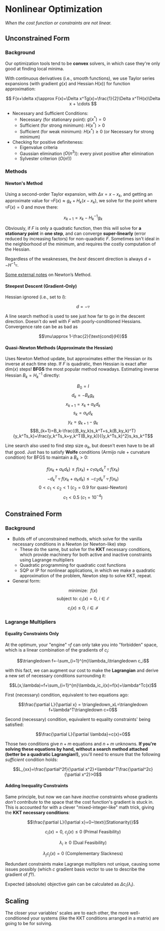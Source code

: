 # Nonlinear Optimization

*When the cost function or constraints are not linear.*

## Unconstrained Form

### Background

Our optimization tools tend to be **convex** solvers, in which case they're only good at finding local minima.

With continuous derivatives (i.e., smooth functions), we use Taylor series expansions (with gradient $g(x)$ and Hessian $H(x)$) for function approximation:

$$ F(x+\delta x)\approx F(x)+\Delta x^Tg(x)+\frac{1}{2}\Delta x^TH(x)\Delta x + \cdots $$

  * Necessary and Sufficient Conditions:
    * Necessary (for stationary point): $g(x^*)=0$
    * Sufficient (for strong minimum): $H(x^*)>0$
    * Sufficient (for weak minimum): $H(x^*)\geq0$ (or Necessary for strong minimum)
  * Checking for positive definiteness:
    * Eigenvalue criteria
    * Gaussian elimination ($O(n^3)$): every pivot positive after elimination
    * Sylvester criterion ($O(n!)$)

### Methods

#### Newton's Method

Using a second-order Taylor expansion, with $\Delta x=x-x_k$, and getting an approximate value for $\triangledown F(x)\approx g_k+H_k(x-x_k)$, we solve for the point where $\triangledown F(x)=0$ and move there:

$$x_{k+1}=x_k-H_k^{-1}g_k$$

Obviously, if $F$ is only a quadratic function, then this will solve for **a stationary point** in **one step**, and can converge **super-linearly** (error reduced by increasing factors) for non-quadratic $F$. Sometimes isn't ideal in the neighborhood of the minimum, and requires the costly computation of the Hessian.

Regardless of the weaknesses, the *best* descent direction is always $d=-H^{-1}\triangledown$.

[Some external notes](http://www2.lawrence.edu/fast/GREGGJ/Math420/Sections_2_3_to_2_5.pdf) on Newton’s Method.

#### Steepest Descent (Gradient-Only)

Hessian ignored (i.e., set to $I$):

$$d=-\triangledown$$

A line search method is used to see just how far to go in the descent direction. Doesn't do well with $F$ with poorly-conditioned Hessians. Convergence rate can be as bad as

$$\mu\approx 1-\frac{2}{\text{cond}(H)}$$

#### Quasi-Newton Methods (Approximate the Hessian)

Uses Newton Method update, but approximates either the Hessian or its inverse at each time step. If $F$ is quadratic, then Hessian is exact after $\text{dim}(x)$ steps! **BFGS** the most popular method nowadays. Estimating inverse Hessian $B_k=H_k^{-1}$ directly:

$$B_0=I$$
$$d_k=-B_kg_k$$
$$x_{k+1}=x_k+\alpha_kd_k$$
$$s_k=\alpha_kd_k$$
$$y_k=g_{k+1}-g_k$$
$$B_{k+1}=B_k-\frac{(B_ky_k)s_k^T+s_k(B_ky_k)^T}{y_k^Ts_k}+\frac{y_k^Ts_k+y_k^T(B_ky_k)}{(y_k^Ts_k)^2}s_ks_k^T$$

Line search also used to find step size $\alpha_k$, but doesn't even have to be all that good. Just has to satisfy **Wolfe** conditions (Armijo rule + curvature condition) for BFGS to maintain a $B_k>0$:

$$f(x_k+\alpha_kd_k)\leq f(x_k)+c_1\alpha_kd_k^T\triangledown f(x_k)$$
$$-d_k^T\triangledown f(x_k+\alpha_kd_k)\leq -c_2d_k^T\triangledown f(x_k)$$
$$0<c_1<c_2<1~(c_2=0.9~\text{for quasi-Newton})$$
$$c_1<0.5~(c_1=10^{-4})$$

## Constrained Form

### Background

  * Builds off of unconstrained methods, which solve for the vanilla necessary conditions in a Newton (or Newton-like) step
    * These do the same, but solve for the **KKT** necessary conditions, which provide machinery for both active and inactive constraints using Lagrange multipliers
    * Quadratic programming for quadratic cost functions
    * SQP or IP for nonlinear applications, in which we make a quadratic approximation of the problem, Newton step to solve KKT, repeat.
  * General form:

$$\text{minimize:}~~f(x)$$
$$\text{subject to:}~c_i(x)=0,~i\in \mathcal{E}$$
$$c_i(x)\leq 0,~i\in \mathcal{I}$$

### Lagrange Multipliers

#### Equality Constraints Only

At the optimum, your "engine" $\triangledown f$ can only take you into "forbidden" space, which is a linear combination of the gradients of $c_i$:

$$\triangledown f=-\sum_{i=1}^{m}\lambda_i\triangledown c_i$$

with this fact, we can augment our cost to make the **Lagrangian** and derive a new set of necessary conditions surrounding it:

$$L(x,\lambda)=f+\sum_{i=1}^{m}\lambda_ic_i(x)=f(x)+\lambda^Tc(x)$$

First (necessary) condition, equivalent to two equations ago:

$$\frac{\partial L}{\partial x} = \triangledown_xL=\triangledown f+\lambda^T\triangledown c=0$$

Second (necessary) condition, equivalent to equality constraints' being satisfied:

$$\frac{\partial L}{\partial \lambda}=c(x)=0$$

Those two conditions give $n+m$ equations and $n+m$ unknowns. **If you're solving these equations by hand, without a search method attached (better be a quadratic Lagrangian!),** you'll need to ensure that the following *sufficient* condition holds:

$$L_{xx}=\frac{\partial^2f}{\partial x^2}+\lambda^T\frac{\partial^2c}{\partial x^2}>0$$

#### Adding Inequality Constraints

Same principle, but now we can have *inactive* constraints whose gradients *don't contribute* to the space that the cost function's gradient is stuck in. This is accounted for with a clever "mixed-integer-like" math trick, giving the **KKT necessary conditions**:

$$\frac{\partial L}{\partial x}=0~\text{(Stationarity)}$$

$$c_i(x)=0,~c_j(x)\leq 0~\text{(Primal Feasibility)}$$

$$\lambda_i\geq 0~\text{(Dual Feasibility)}$$

$$\lambda_jc_j(x)=0~\text{(Complementary Slackness)}$$

Redundant constraints make Lagrange multipliers not unique, causing some issues possibly (which $c$ gradient basis vector to use to describe the gradient of $f$?).

Expected (absolute) objective gain can be calculated as $\Delta c_i(\lambda_i)$.

## Scaling

The closer your variables' scales are to each other, the more well-conditioned your systems (like the KKT conditions arranged in a matrix) are going to be for solving.
